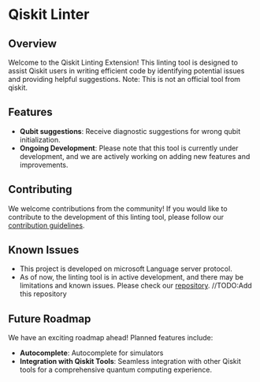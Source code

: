 # Qiskit Linter

## Overview

  Welcome to the Qiskit Linting Extension! This linting tool is designed to assist Qiskit users in writing efficient code by identifying potential issues and providing helpful suggestions.
  Note: This is not an official tool from qiskit.

## Features

- **Qubit suggestions**: Receive diagnostic suggestions for wrong qubit initialization.
- **Ongoing Development**: Please note that this tool is currently under development, and we are actively working on adding new features and improvements.

## Contributing

We welcome contributions from the community! If you would like to contribute to the development of this linting tool, please follow our [contribution guidelines](CONTRIBUTING.md).

## Known Issues

- This project is developed on microsoft Language server protocol.
- As of now, the linting tool is in active development, and there may be limitations and known issues. Please check
our [repository](). //TODO:Add this repository 

<!--  //TODO: Create an issue tracker
 our [issue tracker](https://github.com/your_username/qiskit-lint/issues) for the latest information. -->

## Future Roadmap

We have an exciting roadmap ahead! Planned features include:

- **Autocomplete**: Autocomplete for simulators
- **Integration with Qiskit Tools**: Seamless integration with other Qiskit tools for a comprehensive quantum computing experience.
